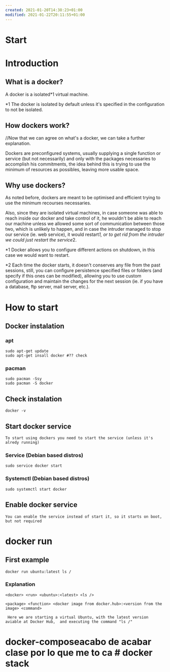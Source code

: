 ```yaml
---
created: 2021-01-20T14:38:23+01:00
modified: 2021-01-22T20:11:55+01:00
---
```


# Start

# Introduction

## What is a docker?

A docker is a isolated*1 virtual machine.

*1 The docker is isolated by default unless it's specified in the configuration to not be isolated.

## How dockers work?

//Now that we can agree on what's a docker, we can take a further explanation.

Dockers are preconfigured systems, usually supplying a single function or service (but not necessarily) and only with the packages necessaries to accomplish his commitments, the idea behind this is trying to use the minimum of resources as possibles, leaving more usable space.

## Why use dockers?

As noted before, dockers are meant to be optimised and efficient trying to use the minimum recourses necessaries.

Also, since they are isolated virtual machines, in case someone was able to reach inside our docker and take control of it, he wouldn't be able to reach our machine unless we allowed some sort of communication between those two, which is unlikely to happen, and in case the intruder managed to stop our service (ie. web service), it would restart*1, or to get rid from the intruder we could just restart the service*2.


*1 Docker allows you to configure different actions on shutdown, in this case we would want to restart.

*2 Each time the docker starts, it doesn't conserves any file from the past sessions, still, you can configure persistence specified files or folders (and specify if this ones can be modified), allowing you to use custom configuration and maintain the changes for the next session (ie. if you have a database, ftp server, mail server, etc.).


# How to start

## Docker instalation

### apt

    sudo apt-get update
    sudo apt-get insall docker #?? check

### pacman

    sudo pacman -Ssy
    sudo pacman -S docker

## Check instalation

    docker -v

## Start docker service

    To start using dockers you need to start the service (unless it's alredy running) 

### Service (Debian based distros)

    sudo service docker start

### Systemctl (Debian based distros)

    sudo systemctl start docker

## Enable docker service

    You can enable the service instead of start it, so it starts on boot, but not required

# docker run

## First example

    docker run ubuntu:latest ls /

### Explanation

    <docker> <run> <ubuntu>:<latest> <ls />

    <package> <function> <docker image from docker.hub>:<version from the image> <command> 

     Here we are starting a virtual Ubuntu, with the latest version aviable at Docker Hub,  and executing the command "ls /"



# docker-composeacabo de acabar clase por lo que me to ca # docker stack